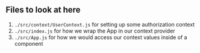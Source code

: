 ## Files to look at here
1. `./src/context/UserContext.js` for setting up some authorization context
2. `./src/index.js` for how we wrap the App in our context provider
3. `./src/App.js` for how we would access our context values inside of a component